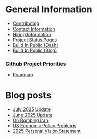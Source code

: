 # General Information

 * [Contributing](https://www.johnqdeveloper.com/contributing/)
 * [Contact Information](https://www.johnqdeveloper.com/contact/)
 * [Hiring Information](https://www.johnqdeveloper.com/contact/)
 * [Project Status Pages](https://status.johnqdeveloper.com/)
 * [Build In Public (Dash)](https://dash.johnqdeveloper.com/)
 * [Build In Public (Blog)](https://www.johnqdeveloper.com/)

### Github Project Priorities

 * [Roadmap](https://roadmap.johnqdeveloper.com/)

# Blog posts
<!-- BLOG-POST-LIST:START -->
- [July 2025 Update](https://www.johnqdeveloper.com/blog/july-2025/july-2025-update/)
- [June 2025 Update](https://www.johnqdeveloper.com/blog/june-2025/june-2025-update/)
- [On Bombing Iran](https://www.johnqdeveloper.com/blog/june-2025/june-2025-iran/)
- [US Economic Policy Problems](https://www.johnqdeveloper.com/blog/march-2025/us-economic-policy/)
- [2025 Personal Vision Statement](https://www.johnqdeveloper.com/blog/march-2025/personal-vision-statement/)
<!-- BLOG-POST-LIST:END -->